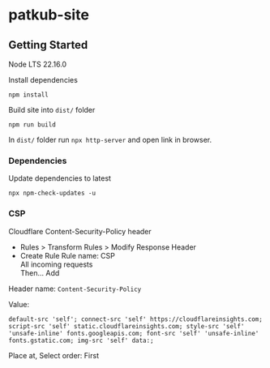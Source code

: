 # patkub-site

## Getting Started

Node LTS 22.16.0

Install dependencies
```
npm install
```

Build site into `dist/` folder
```
npm run build
```

In `dist/` folder run `npx http-server` and open link in browser.

### Dependencies

Update dependencies to latest

```
npx npm-check-updates -u
```

### CSP

Cloudflare Content-Security-Policy header

- Rules > Transform Rules > Modify Response Header
- Create Rule
Rule name: CSP  
All incoming requests  
Then... Add  

Header name: `Content-Security-Policy`

Value:
```
default-src 'self'; connect-src 'self' https://cloudflareinsights.com; script-src 'self' static.cloudflareinsights.com; style-src 'self' 'unsafe-inline' fonts.googleapis.com; font-src 'self' 'unsafe-inline' fonts.gstatic.com; img-src 'self' data:;
```

Place at, Select order: First
